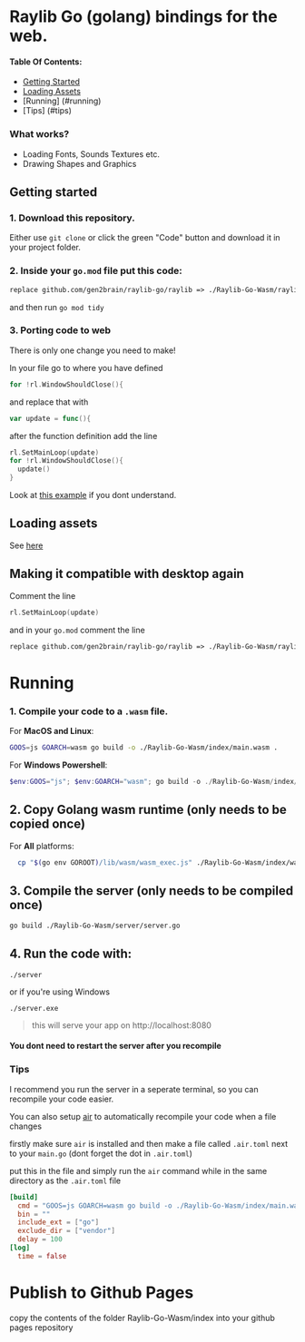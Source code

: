 # Raylib Go (golang) bindings for the web.

#### Table Of Contents:

- [Getting Started](#getting-started)
- [Loading Assets](#loading-assets)
- [Running] (#running)
- [Tips] (#tips)
### What works?
- Loading Fonts, Sounds Textures etc.
- Drawing Shapes and Graphics

## Getting started


### 1. Download this repository. 
Either use `git clone` or click the green "Code" button and download it in your project folder.

### 2. Inside your `go.mod` file put this code:
```go.mod
replace github.com/gen2brain/raylib-go/raylib => ./Raylib-Go-Wasm/raylib 
```
and then run `go mod tidy`


### 3. Porting code to web
There is only one change you need to make!


In your file go to where you have defined
```go
for !rl.WindowShouldClose(){
```
and replace that with
```go
var update = func(){
```
after the function definition add the line
```go
rl.SetMainLoop(update)
for !rl.WindowShouldClose(){
  update()
}
```
Look at [this example](https://github.com/BrownNPC/Raylib-Go-Wasm/blob/master/examples/basic_window/main.go)
 if you dont understand.

## Loading assets
See [here](https://github.com/BrownNPC/Raylib-Go-Wasm/tree/master/examples/textures/logo_raylib)

## Making it compatible with desktop again
Comment the line 
```go
rl.SetMainLoop(update)
```
and in your `go.mod` comment the line
```go.mod
replace github.com/gen2brain/raylib-go/raylib => ./Raylib-Go-Wasm/raylib
```
# Running

### 1. Compile your code to a `.wasm` file.
For **MacOS and Linux**:
```sh
GOOS=js GOARCH=wasm go build -o ./Raylib-Go-Wasm/index/main.wasm .
```
For **Windows Powershell**:
```powershell
$env:GOOS="js"; $env:GOARCH="wasm"; go build -o ./Raylib-Go-Wasm/index/main.wasm .
```

## 2. Copy Golang wasm runtime (only needs to be copied once)
For **All** platforms:
```sh
  cp "$(go env GOROOT)/lib/wasm/wasm_exec.js" ./Raylib-Go-Wasm/index/wasm_exec.js
```

## 3. Compile the server (only needs to be compiled once)
```sh
go build ./Raylib-Go-Wasm/server/server.go
```
## 4. Run the code with:
```
./server
```
or if you're using Windows
```
./server.exe
```
> this will serve your app on http://localhost:8080

#### You dont need to restart the server after you recompile

### Tips

I recommend you run the server in a seperate terminal, so you can recompile your code easier.


You can also setup [air](https://github.com/air-verse/air) to automatically recompile your code when a file changes

firstly make sure `air` is installed and then make a file called `.air.toml` next to your `main.go`
(dont forget the dot in `.air.toml`)

put this in the file and simply run the `air` command while in the same directory as the `.air.toml` file

```toml
[build]
  cmd = "GOOS=js GOARCH=wasm go build -o ./Raylib-Go-Wasm/index/main.wasm ."
  bin = ""                     
  include_ext = ["go"]
  exclude_dir = ["vendor"]
  delay = 100
[log]
  time = false
```

# Publish to Github Pages

copy the contents of the folder Raylib-Go-Wasm/index into your github pages repository
